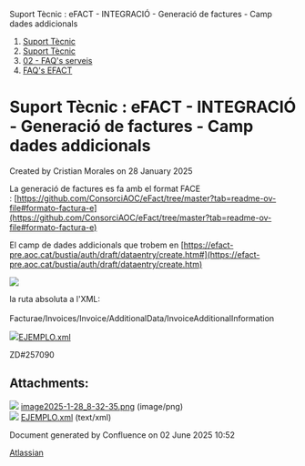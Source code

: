 Suport Tècnic : eFACT - INTEGRACIÓ - Generació de factures - Camp dades addicionals  

1.  [Suport Tècnic](index.md)
2.  [Suport Tècnic](13893782.md)
3.  [02 - FAQ's serveis](26313393.md)
4.  [FAQ's EFACT](30867754.md)

Suport Tècnic : eFACT - INTEGRACIÓ - Generació de factures - Camp dades addicionals
===================================================================================

Created by Cristian Morales on 28 January 2025

La generació de factures es fa amb el format FACE : [https://github.com/ConsorciAOC/eFact/tree/master?tab=readme-ov-file#formato-factura-e](https://github.com/ConsorciAOC/eFact/tree/master?tab=readme-ov-file#formato-factura-e)

El camp de dades addicionals que trobem en [https://efact-pre.aoc.cat/bustia/auth/draft/dataentry/create.htm#](https://efact-pre.aoc.cat/bustia/auth/draft/dataentry/create.htm)

  

![](attachments/118555164/118555165.png)

la ruta absoluta a l'XML:  
   
Facturae/Invoices/Invoice/AdditionalData/InvoiceAdditionalInformation

[![](download/resources/com.atlassian.confluence.plugins.confluence-view-file-macro:view-file-macro-resources/images/placeholder-medium-code.png)EJEMPLO.xml](/download/attachments/118555164/EJEMPLO.xml?version=1&modificationDate=1738049613406&api=v2)

ZD#257090

  

  

Attachments:
------------

![](images/icons/bullet_blue.gif) [image2025-1-28\_8-32-35.png](attachments/118555164/118555165.png) (image/png)  
![](images/icons/bullet_blue.gif) [EJEMPLO.xml](attachments/118555164/118555166.xml) (text/xml)  

Document generated by Confluence on 02 June 2025 10:52

[Atlassian](http://www.atlassian.com/)